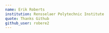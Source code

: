 ```yaml
---
name: Erik Roberts
institution: Rensselaer Polytechnic Institute
quote: Thanks Github
github_user: robere2
---
```

